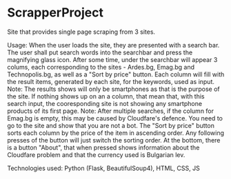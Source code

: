 # ScrapperProject
Site that provides single page scraping from 3 sites.


Usage:
  When the user loads the site, they are presented with a search bar.
  The user shall put search words into the searchbar and press the magnifying glass icon.
  After some time, under the searchbar will appear 3 colums, each corresponding to the sites - Ardes.bg, Emag.bg and Technopolis.bg, as well as a "Sort by price" button.
  Each column will fill with the result items, generated by each site, for the keywords, used as input.
    Note: The results shows will only be smartphones as that is the purpose of the site. If nothing shows up on an a column, that mean that, with this search input, the cooresponding site is not showing any smartphone products of its first page.
    Note: After multiple searches, if the column for Emag.bg is empty, this may be caused by Cloudfare's defence. You need to go to the site and show that you are not a bot.
  The "Sort by price" button sorts each column by the price of the item in ascending order. Any following presses of the button will just switch the sorting order.
  At the bottom, there is a button "About", that when pressed shows information about the Cloudfare problem and that the currency used is Bulgarian lev.

  Technologies used: Python (Flask, BeautifulSoup4), HTML, CSS, JS
